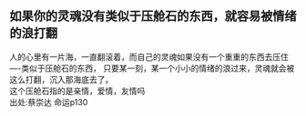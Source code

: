 ## 如果你的灵魂没有类似于压舱石的东西，就容易被情绪的浪打翻                             
人的心里有一片海，一直翻滚着，而自己的灵魂如果没有一个重重的东西去压住—-类似于压舱石的东西，
只要某一刻，某一个小小的情绪的浪过来，灵魂就会被这么打翻，沉入那海底去了。                  
这个压舱石指的是亲情，爱情，友情吗                                          
出处:蔡崇达 命运p130 
